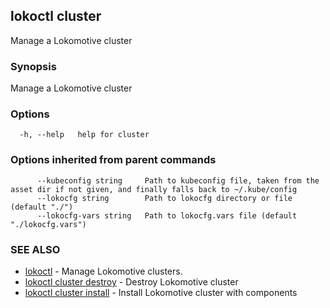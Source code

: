 ## lokoctl cluster

Manage a Lokomotive cluster

### Synopsis

Manage a Lokomotive cluster

### Options

```
  -h, --help   help for cluster
```

### Options inherited from parent commands

```
      --kubeconfig string     Path to kubeconfig file, taken from the asset dir if not given, and finally falls back to ~/.kube/config
      --lokocfg string        Path to lokocfg directory or file (default "./")
      --lokocfg-vars string   Path to lokocfg.vars file (default "./lokocfg.vars")
```

### SEE ALSO

* [lokoctl](lokoctl.md)	 - Manage Lokomotive clusters.
* [lokoctl cluster destroy](lokoctl_cluster_destroy.md)	 - Destroy Lokomotive cluster
* [lokoctl cluster install](lokoctl_cluster_install.md)	 - Install Lokomotive cluster with components

